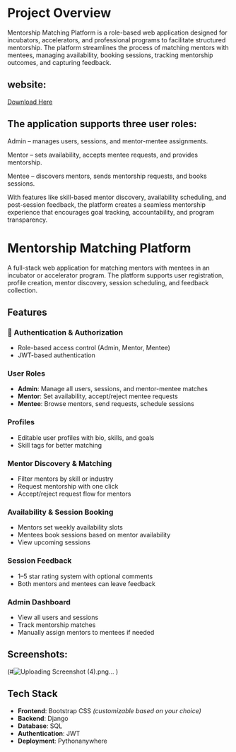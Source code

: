 # Project Overview
Mentorship Matching Platform is a role-based web application designed for incubators, accelerators, and professional programs to facilitate structured mentorship. The platform streamlines the process of matching mentors with mentees, managing availability, booking sessions, tracking mentorship outcomes, and capturing feedback.

## website:
[Download Here](https://mentorship.pythonanywhere.com/)

## The application supports three user roles:

Admin – manages users, sessions, and mentor-mentee assignments.

Mentor – sets availability, accepts mentee requests, and provides mentorship.

Mentee – discovers mentors, sends mentorship requests, and books sessions.

With features like skill-based mentor discovery, availability scheduling, and post-session feedback, the platform creates a seamless mentorship experience that encourages goal tracking, accountability, and program transparency.

#  Mentorship Matching Platform

A full-stack web application for matching mentors with mentees in an incubator or accelerator program. The platform supports user registration, profile creation, mentor discovery, session scheduling, and feedback collection.

##  Features

### 🔐 Authentication & Authorization
- Role-based access control (Admin, Mentor, Mentee)
- JWT-based authentication

###  User Roles
- **Admin**: Manage all users, sessions, and mentor-mentee matches
- **Mentor**: Set availability, accept/reject mentee requests
- **Mentee**: Browse mentors, send requests, schedule sessions

###  Profiles
- Editable user profiles with bio, skills, and goals
- Skill tags for better matching

###  Mentor Discovery & Matching
- Filter mentors by skill or industry
- Request mentorship with one click
- Accept/reject request flow for mentors

###  Availability & Session Booking
- Mentors set weekly availability slots
- Mentees book sessions based on mentor availability
- View upcoming sessions

###  Session Feedback
- 1–5 star rating system with optional comments
- Both mentors and mentees can leave feedback

###  Admin Dashboard
- View all users and sessions
- Track mentorship matches
- Manually assign mentors to mentees if needed

## Screenshots:
(#![Uploading Screenshot (4).png…]()
)


## Tech Stack

- **Frontend**: Bootstrap CSS *(customizable based on your choice)*
- **Backend**: Django 
- **Database**: SQL 
- **Authentication**: JWT
- **Deployment**: Pythonanywhere



